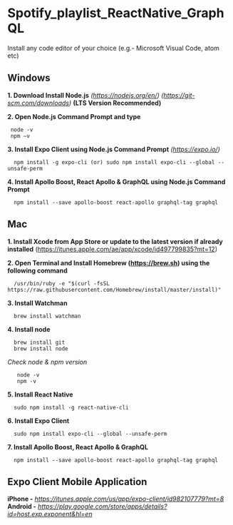 # Spotify_playlist_ReactNative_GraphQL

Install any code editor of your choice (e.g.- Microsoft Visual Code, atom etc)


## Windows
**1. Download Install Node.js** *(https://nodejs.org/en/) (https://git-scm.com/downloads)* **(LTS Version Recommended)** <br/>

**2. Open Node.js Command Prompt and type**
```
 node -v
 npm –v
``` 
**3. Install Expo Client using Node.js Command Prompt** *(https://expo.io/)*
```
  npm install -g expo-cli (or) sudo npm install expo-cli --global --unsafe-perm
```  
**4. Install Apollo Boost, React Apollo & GraphQL using Node.js Command Prompt**
```
  npm install --save apollo-boost react-apollo graphql-tag graphql
```


## Mac
**1. Install Xcode from App Store or update to the latest version if already installed** (https://itunes.apple.com/ae/app/xcode/id497799835?mt=12)

**2. Open Terminal and Install Homebrew (https://brew.sh) using the following command**
```
  /usr/bin/ruby -e "$(curl -fsSL https://raw.githubusercontent.com/Homebrew/install/master/install)"
```
**3. Install Watchman**
```
  brew install watchman
```
**4. Install node**
```
  brew install git
  brew install node
```
 *Check node & npm version*
 ```
    node -v
    npm -v
 ```
**5. Install React Native**
```
  sudo npm install -g react-native-cli
```
**6. Install Expo Client**
```
  sudo npm install expo-cli --global --unsafe-perm
```
**7. Install Apollo Boost, React Apollo & GraphQL**
```
  npm install --save apollo-boost react-apollo graphql-tag graphql
```



## Expo Client Mobile Application
**iPhone -** *https://itunes.apple.com/us/app/expo-client/id982107779?mt=8* <br/>
**Android -** *https://play.google.com/store/apps/details?id=host.exp.exponent&hl=en*
